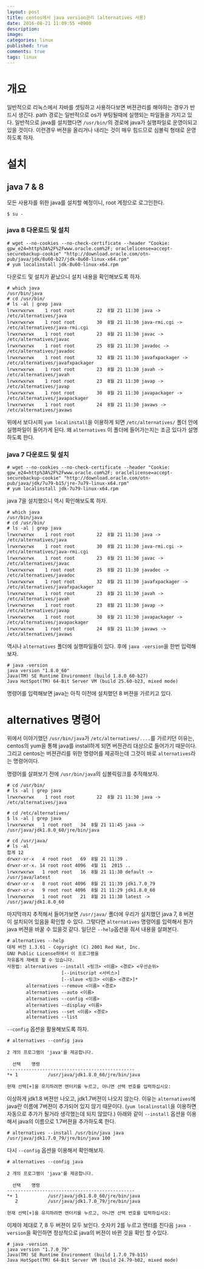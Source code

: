 ```yaml
---
layout: post
title: centos에서 java version관리 (alternatives 사용)
date: 2016-08-21 11:09:55 +0900
description: 
image: 
categories: linux
published: true
comments: true
tags: linux
---
```


# 개요

일반적으로 리눅스에서 자바를 셋팅하고 사용하다보면 버젼관리를 해야하는 경우가 반드시 생긴다. path 경로는 일반적으로 os가 부팅될때에 실행되는 파일들을 가지고 있다. 일반적으로 java를 설치했다면 `/usr/bin/`의 경로에 java가 실행파일로 운영이되고 있을 것이다. 이런경우 버젼을 올리거나 내리는 것이 매우 힘드므로 심볼릭 형태로 운영하도록 하자.

# 설치

## java 7 & 8

모든 사용자를 위한 java를 설치할 예정이니, root 계정으로 로그인한다.

```
$ su -
```

### java 8 다운로드 및 설치

```
# wget --no-cookies --no-check-certificate --header "Cookie: gpw_e24=http%3A%2F%2Fwww.oracle.com%2F; oraclelicense=accept-securebackup-cookie" "http://download.oracle.com/otn-pub/java/jdk/8u60-b27/jdk-8u60-linux-x64.rpm"
# yum localinstall jdk-8u60-linux-x64.rpm
```

다운로드 및 설치가 끝났으니 설치 내용을 확인해보도록 하자.

```
# which java
/usr/bin/java
# cd /usr/bin/
# ls -al | grep java
lrwxrwxrwx    1 root root        22  8월 21 11:30 java -> /etc/alternatives/java
lrwxrwxrwx    1 root root        30  8월 21 11:30 java-rmi.cgi -> /etc/alternatives/java-rmi.cgi
lrwxrwxrwx    1 root root        23  8월 21 11:30 javac -> /etc/alternatives/javac
lrwxrwxrwx    1 root root        25  8월 21 11:30 javadoc -> /etc/alternatives/javadoc
lrwxrwxrwx    1 root root        32  8월 21 11:30 javafxpackager -> /etc/alternatives/javafxpackager
lrwxrwxrwx    1 root root        23  8월 21 11:30 javah -> /etc/alternatives/javah
lrwxrwxrwx    1 root root        23  8월 21 11:30 javap -> /etc/alternatives/javap
lrwxrwxrwx    1 root root        30  8월 21 11:30 javapackager -> /etc/alternatives/javapackager
lrwxrwxrwx    1 root root        24  8월 21 11:30 javaws -> /etc/alternatives/javaws
```

위에서 보다시피 `yum localinstall`을 이용하게 되면 `/etc/alternatives/` 폴더 안에 실행파일이 들어가게 된다. 왜 `alternatives` 이 폴더에 들어가는지는 조금 있다가 설명하도록 한다.

### java 7 다운로드 및 설치

```
# wget --no-cookies --no-check-certificate --header "Cookie: gpw_e24=http%3A%2F%2Fwww.oracle.com%2F; oraclelicense=accept-securebackup-cookie" "http://download.oracle.com/otn-pub/java/jdk/7u79-b15/jre-7u79-linux-x64.rpm"
# yum localinstall jdk-7u79-linux-x64.rpm
```

java 7을 설치했으니 역시 확인해보도록 하자.

```
# which java
/usr/bin/java
# cd /usr/bin/
# ls -al | grep java
lrwxrwxrwx    1 root root        22  8월 21 11:30 java -> /etc/alternatives/java
lrwxrwxrwx    1 root root        30  8월 21 11:30 java-rmi.cgi -> /etc/alternatives/java-rmi.cgi
lrwxrwxrwx    1 root root        23  8월 21 11:30 javac -> /etc/alternatives/javac
lrwxrwxrwx    1 root root        25  8월 21 11:30 javadoc -> /etc/alternatives/javadoc
lrwxrwxrwx    1 root root        32  8월 21 11:30 javafxpackager -> /etc/alternatives/javafxpackager
lrwxrwxrwx    1 root root        23  8월 21 11:30 javah -> /etc/alternatives/javah
lrwxrwxrwx    1 root root        23  8월 21 11:30 javap -> /etc/alternatives/javap
lrwxrwxrwx    1 root root        30  8월 21 11:30 javapackager -> /etc/alternatives/javapackager
lrwxrwxrwx    1 root root        24  8월 21 11:30 javaws -> /etc/alternatives/javaws
```

역시나 `alternatives` 폴더에 실행파일들이 있다. 후에 `java -version`을 한번 입력해보자.

```
# java -version
java version "1.8.0_60"
Java(TM) SE Runtime Environment (build 1.8.0_60-b27)
Java HotSpot(TM) 64-Bit Server VM (build 25.60-b23, mixed mode)
```

명령어를 입력해보면 java는 아직 이전에 설치했던 8 버젼을 가르키고 있다.

# alternatives 명령어

위에서 이야기했던 `/usr/bin/java`가 `/etc/alternatives/....`를 가르키던 이유는, centos의 yum을 통해 java를 install하게 되면 버젼관리 대상으로 들어가기 때문이다. 그리고 centos는 버젼관리를 위한 명령어를 제공하는데 그것이 바로 `alternatives`라는 명령어이다. 

명령어를 살펴보기 전에 `/usr/bin/java`의 심볼릭링크를 추적해보자.

```
# cd /usr/bin/
# ls -al | grep java
lrwxrwxrwx    1 root root        22  8월 21 11:30 java -> /etc/alternatives/java

# cd /etc/alternatives/
$ ls -al | grep java
lrwxrwxrwx   1 root root   34  8월 21 11:45 java -> /usr/java/jdk1.8.0_60/jre/bin/java

# cd /usr/java/
# ls -al
합계 12
drwxr-xr-x   4 root root   69  8월 21 11:39 .
drwxr-xr-x. 14 root root 4096  4월 11  2015 ..
lrwxrwxrwx   1 root root   16  8월 21 11:30 default -> /usr/java/latest
drwxr-xr-x   8 root root 4096  8월 21 11:39 jdk1.7.0_79
drwxr-xr-x   9 root root 4096  8월 21 11:29 jdk1.8.0_60
lrwxrwxrwx   1 root root   21  8월 21 11:30 latest -> /usr/java/jdk1.8.0_60
```

마지막까지 추적해서 들어가보면 `/usr/java/` 폴더에 우리가 설치했던 java 7, 8 버젼이 설치되어 있음을 확인할 수 있다. 그렇다면 `alternatives` 명령어를 입력해서 뭔가 java 버젼을 바꿀 수 있을것 같다. 일단은 `--help`옵션을 줘서 내용을 살펴본다.

```
# alternatives --help
대체 버전 1.3.61 - Copyright (C) 2001 Red Hat, Inc.
GNU Public License하에서 이 프로그램을
자유롭게 재배포 할 수 있습니다.
사용법: alternatives --install <링크> <이름> <경로> <우선순위>
                    [--initscript <서비스>]
                    [--slave <링크> <이름> <경로>]*
       alternatives --remove <이름> <경로>
       alternatives --auto <이름>
       alternatives --config <이름>
       alternatives --display <이름>
       alternatives --set <이름> <경로>
       alternatives --list
```

`--config` 옵션을 활용해보도록 하자.

```
# alternatives --config java

2 개의 프로그램이 'java'를 제공합니다.

  선택    명령
-----------------------------------------------
*+ 1           /usr/java/jdk1.8.0_60/jre/bin/java

현재 선택[+]을 유지하려면 엔터키를 누르고, 아니면 선택 번호를 입력하십시오:
```

이상하게 jdk1.8 버젼만 나오고, jdk1.7버젼이 나오지 않는다. 이유는 `alternatives`에 java란 이름에 7버젼이 추가되어 있지 않기 때문이다. (`yum localinstall`을 이용하면 자동으로 추가가 될거라 생각했는데 되지 않았다.) 아래와 같이 `--install` 옵션을 이용해서 java의 이름으로 1.7버젼을 추가하도록 한다.

```
# alternatives --install /usr/bin/java java /usr/java/jdk1.7.0_79/jre/bin/java 100
```

다시 `--config` 옵션을 이용해서 확인해보자.

```
# alternatives --config java

2 개의 프로그램이 'java'를 제공합니다.

  선택    명령
-----------------------------------------------
*+ 1           /usr/java/jdk1.8.0_60/jre/bin/java
   2           /usr/java/jdk1.7.0_79/jre/bin/java

현재 선택[+]을 유지하려면 엔터키를 누르고, 아니면 선택 번호를 입력하십시오:
```

이제야 제대로 7, 8 두 버젼이 모두 보인다. 숫자키 2를 누르고 엔터를 친다음 `java -version`을 확인하면 정상적으로 java의 버젼이 바뀐 것을 확인 할 수있다.

```
# java -version
java version "1.7.0_79"
Java(TM) SE Runtime Environment (build 1.7.0_79-b15)
Java HotSpot(TM) 64-Bit Server VM (build 24.79-b02, mixed mode)
```



